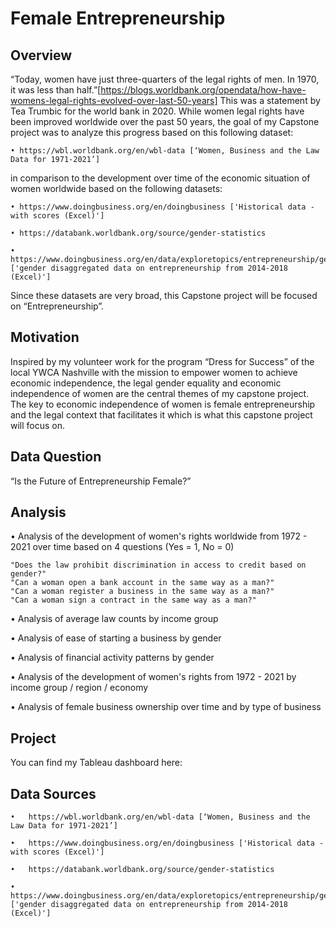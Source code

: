 # Female Entrepreneurship

## Overview

“Today, women have just three-quarters of the legal rights of men. In 1970, it was less than half.”[https://blogs.worldbank.org/opendata/how-have-womens-legal-rights-evolved-over-last-50-years] This was a statement by Tea Trumbic for the world bank in 2020. While women legal rights have been improved worldwide over the past 50 years, the goal of my Capstone project was to analyze this progress based on this following dataset: 

```
• https://wbl.worldbank.org/en/wbl-data [‘Women, Business and the Law Data for 1971-2021’] 
```

in comparison to the development over time of the economic situation of women worldwide based on the following datasets:

```
• https://www.doingbusiness.org/en/doingbusiness ['Historical data - with scores (Excel)']

• https://databank.worldbank.org/source/gender-statistics

• https://www.doingbusiness.org/en/data/exploretopics/entrepreneurship/gender ['gender disaggregated data on entrepreneurship from 2014-2018 (Excel)']
```

Since these datasets are very broad, this Capstone project will be focused on “Entrepreneurship”. 

## Motivation

Inspired by my volunteer work for the program “Dress for Success” of the local YWCA Nashville with the mission to empower women to achieve economic independence, the legal gender equality and economic independence of women are the central themes of my capstone project. The key to economic independence of women is female entrepreneurship and the legal context that facilitates it which is what this capstone project will focus on.


## Data Question

“Is the Future of Entrepreneurship Female?”

## Analysis

• Analysis of the development of women's rights worldwide from 1972 - 2021 over time based on 4 questions (Yes = 1, No = 0)

```
"Does the law prohibit discrimination in access to credit based on gender?"
"Can a woman open a bank account in the same way as a man?"        
"Can a woman register a business in the same way as a man?"        
"Can a woman sign a contract in the same way as a man?"        
```

• Analysis of average law counts by income group

• Analysis of ease of starting a business by gender 

• Analysis of financial activity patterns by gender

• Analysis of the development of women's rights from 1972 - 2021 by income group / region / economy

• Analysis of female business ownership over time and by type of business 

## Project

You can find my Tableau dashboard here:

## Data Sources
```
•	https://wbl.worldbank.org/en/wbl-data [‘Women, Business and the Law Data for 1971-2021’]

•	https://www.doingbusiness.org/en/doingbusiness ['Historical data - with scores (Excel)']

•	https://databank.worldbank.org/source/gender-statistics 

•	https://www.doingbusiness.org/en/data/exploretopics/entrepreneurship/gender ['gender disaggregated data on entrepreneurship from 2014-2018 (Excel)']
```

